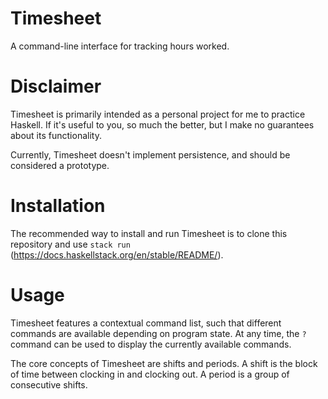 # Timesheet
A command-line interface for tracking hours worked.

# Disclaimer
Timesheet is primarily intended as a personal project for me to practice Haskell. If it's useful to you, so much the better, but I make no guarantees about its functionality.

Currently, Timesheet doesn't implement persistence, and should be considered a prototype.

# Installation
The recommended way to install and run Timesheet is to clone this repository and use `stack run` (https://docs.haskellstack.org/en/stable/README/).

# Usage
Timesheet features a contextual command list, such that different commands are available depending on program state. At any time, the `?` command can be used to display the currently available commands.

The core concepts of Timesheet are shifts and periods. A shift is the block of time between clocking in and clocking out. A period is a group of consecutive shifts.
